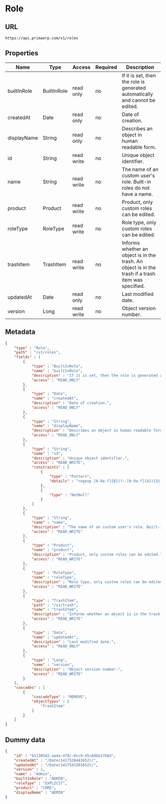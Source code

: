 Role
==

## URL

	https://api.primaerp.com/v1/roles

## Properties

| Name        | Type        | Access     | Required                                                               | Description                                                                                         |
|-------------|-------------|------------|------------------------------------------------------------------------|-----------------------------------------------------------------------------------------------------|
| builtInRole | BuiltInRole | read only  | no                                                                     | If it is set, then the role is generated automatically and cannot be edited.                        |
| createdAt   | Date        | read only  | no                                                                     | Date of creation.                                                                                   |
| displayName | String      | read only  | no                                                                     | Describes an object in human readable form.                                                         |
| id          | String      | read write | no                                                                     | Unique object identifier.                                                                           |
| name        | String      | read write | no                                                                     | The name of an custom user's role. Built-in roles do not have a name.                               |
| product     | Product     | read write | no                                                                     | Product, only custom roles can be edited.                                                           |
| roleType    | RoleType    | read write | no                                                                     | Role type, only custom roles can be edited.                                                         |
| trashItem   | TrashItem   | read write | no                                                                     | Informs whether an object is in the trash. An object is in the trash if a trash item was specified. |
| updatedAt   | Date        | read only  | no                                                                     | Last modified date.                                                                                 |
| version     | Long        | read write | no                                                                     | Object version number.                                                                              |

## Metadata

```JSON
{
	"type" : "Role",
	"path" : "/v1/roles",
	"fields" : [
		{
			"type" : "BuiltInRole",
			"name" : "builtInRole",
			"description" : "If it is set, then the role is generated automatically and cannot be edited.",
			"access" : "READ_ONLY"
		},
		{
			"type" : "Date",
			"name" : "createdAt",
			"description" : "Date of creation.",
			"access" : "READ_ONLY"
		},
		{
			"type" : "String",
			"name" : "displayName",
			"description" : "Describes an object in human readable form.",
			"access" : "READ_ONLY"
		},
		{
			"type" : "String",
			"name" : "id",
			"description" : "Unique object identifier.",
			"access" : "READ_WRITE",
			"constraints" : [
				{
					"type" : "Pattern",
					"details" : "regexp [0-9a-f]{8}(?:-[0-9a-f]{4}){3}-[0-9a-f]{12}"
				},
				{
					"type" : "NotNull"
				}
			]
		},
		{
			"type" : "String",
			"name" : "name",
			"description" : "The name of an custom user's role. Built-in roles do not have a name.",
			"access" : "READ_WRITE"
		},
		{
			"type" : "Product",
			"name" : "product",
			"description" : "Product, only custom roles can be edited.",
			"access" : "READ_WRITE"
		},
		{
			"type" : "RoleType",
			"name" : "roleType",
			"description" : "Role type, only custom roles can be edited.",
			"access" : "READ_WRITE"
		},
		{
			"type" : "TrashItem",
			"path" : "/v1/trash",
			"name" : "trashItem",
			"description" : "Informs whether an object is in the trash. An object is in the trash if a trash item was specified.",
			"access" : "READ_WRITE"
		},
		{
			"type" : "Date",
			"name" : "updatedAt",
			"description" : "Last modified date.",
			"access" : "READ_ONLY"
		},
		{
			"type" : "Long",
			"name" : "version",
			"description" : "Object version number.",
			"access" : "READ_WRITE"
		}
	],
	"cascades" : [
		{
			"cascadeType" : "REMOVE",
			"objectTypes" : [
				"TrashItem"
			]
		}
	]
}
```

## Dummy data

```JSON
{
	"id" : "b1130582-aa4a-470c-8cc9-d5c8dbb17b8d",
	"createdAt" : "/Date(1417520441652)/",
	"updatedAt" : "/Date(1417543301652)/",
	"version" : 1,
	"name" : "Admin",
	"builtInRole" : "ADMIN",
	"roleType" : "EXPLICIT",
	"product" : "CORE",
	"displayName" : "ADMIN"
}
```
